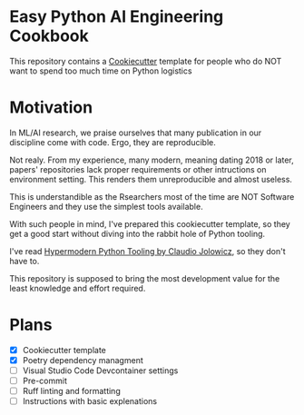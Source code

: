 # Easy Python AI Engineering Cookbook

This repository contains a [Cookiecutter](https://cookiecutter.readthedocs.io/en/stable/index.html) template for people who do NOT want to spend too much time on Python logistics

# Motivation

In ML/AI research, we praise ourselves that many publication in our discipline come with code. Ergo, they are reproducible.

Not realy. From my experience, many modern, meaning dating 2018 or later, papers' repositories lack proper requirements or other intructions on environment setting. This renders them unreproducible and almost useless.

This is understandible as the Rsearchers most of the time are NOT Software Engineers and they use the simplest tools available.

With such people in mind, I've prepared this cookiecutter template, so they get a good start without diving into the rabbit hole of Python tooling.

I've read [Hypermodern Python Tooling by Claudio Jolowicz](https://www.oreilly.com/library/view/hypermodern-python-tooling/9781098139575/), so they don't have to.

This repository is supposed to bring the most development value for the least knowledge and effort required.

# Plans

- [x] Cookiecutter template
- [x] Poetry dependency managment
- [ ] Visual Studio Code Devcontainer settings
- [ ] Pre-commit
- [ ] Ruff linting and formatting
- [ ] Instructions with basic explenations